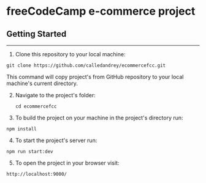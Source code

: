 # freeCodeCamp e-commerce project

## Getting Started
___

1. Clone this repository to your local machine:

  `git clone https://github.com/calledandrey/ecommercefcc.git`    

  This command will copy project's from GitHub repository to your local machine's current directory.

2. Navigate to the project's folder:

    `cd ecommercefcc`

3. To build the project on your machine in the project's directory run:

  `npm install`

4. To start the project's server run:

  `npm run start:dev`

5. To open the project in your browser visit:

  `http://localhost:9000/`

